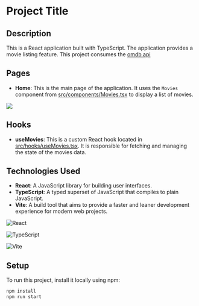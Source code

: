 # Project Title

## Description
This is a React application built with TypeScript. The application provides a movie listing feature. This project consumes the [omdb api](https://www.omdbapi.com/)

## Pages
- **Home**: This is the main page of the application. It uses the `Movies` component from [src/components/Movies.tsx](src/components/Movies.tsx) to display a list of movies.

![](/readmeSources/moviesSearcher.gif)

## Hooks
- **useMovies**: This is a custom React hook located in [src/hooks/useMovies.tsx](src/hooks/useMovies.tsx). It is responsible for fetching and managing the state of the movies data.

## Technologies Used
- **React**: A JavaScript library for building user interfaces.
- **TypeScript**: A typed superset of JavaScript that compiles to plain JavaScript.
- **Vite**: A build tool that aims to provide a faster and leaner development experience for modern web projects.

![React](https://img.shields.io/badge/react-%2320232a.svg?style=for-the-badge&logo=react&logoColor=%2361DAFB)

![TypeScript](https://img.shields.io/badge/typescript-%23007ACC.svg?style=for-the-badge&logo=typescript&logoColor=white)

![Vite](https://img.shields.io/badge/vite-%23646CFF.svg?style=for-the-badge&logo=vite&logoColor=white)

## Setup
To run this project, install it locally using npm:

```sh
npm install
npm run start